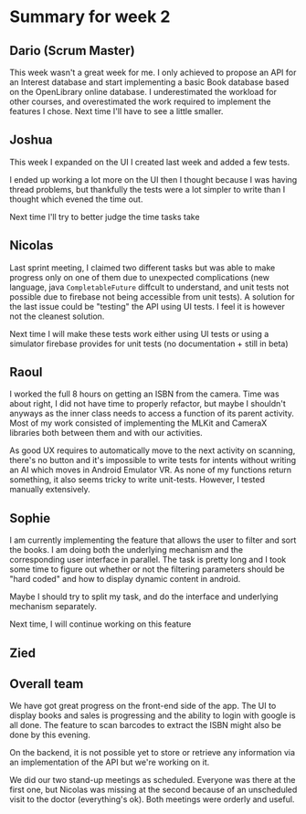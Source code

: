 # Summary for week 2

## Dario (Scrum Master)

This week wasn't a great week for me. I only achieved to propose an API for an Interest database and start implementing a basic Book
database based on the OpenLibrary online database. I underestimated the workload for other courses, and overestimated the
work required to implement the features I chose. Next time I'll have to see a little smaller.

## Joshua

This week I expanded on the UI I created last week and added a few tests. 

I ended up working a lot more on the UI  then I thought because I was having thread problems,
but thankfully the tests were a lot simpler to write than I thought which evened the time out.

Next time I'll try to better judge the time tasks take

## Nicolas

Last sprint meeting, I claimed two different tasks but was able to make progress only on one of them due to unexpected complications (new language, java `CompletableFuture` diffcult to understand, and unit tests not possible due to firebase not being accessible from unit tests). A solution for the last issue could be "testing" the API using UI tests. I feel it is however not the cleanest solution.

Next time I will make these tests work either using UI tests or using a simulator firebase provides for unit tests (no documentation + still in beta)

## Raoul

I worked the full 8 hours on getting an ISBN from the camera. Time was about right, 
I did not have time to properly refactor, but maybe I shouldn't anyways as the inner class needs to access
a function of its parent activity. Most of my work consisted of implementing the MLKit and CameraX libraries both between
them and with our activities.

As good UX requires to automatically move to the next activity on scanning, there's no button and it's impossible to
write tests for intents without writing an AI which moves in Android Emulator VR. As none of my functions return something,
it also seems tricky to write unit-tests. However, I tested manually extensively.

## Sophie

I am currently implementing the feature that allows the user to filter and sort the books. 
I am doing both the underlying mechanism and the corresponding user interface in parallel. 
The task is pretty long and I took some time to figure out whether or not the filtering parameters should be "hard coded"
and how to display dynamic content in android.

Maybe I should try to split my task, and do the interface and underlying mechanism separately. 

Next time, I will continue working on this feature

## Zied

## Overall team

We have got great progress on the front-end side of the app. The UI to display books and sales is progressing
and the ability to login with google is all done. The feature to scan barcodes to extract the ISBN might also be done by this evening.

On the backend, it is not possible yet to store or retrieve any information via an implementation of the API but we're working on it.

We did our two stand-up meetings as scheduled. Everyone was there at the first one, but Nicolas was missing at the second because
of an unscheduled visit to the doctor (everything's ok). Both meetings were orderly and useful.
